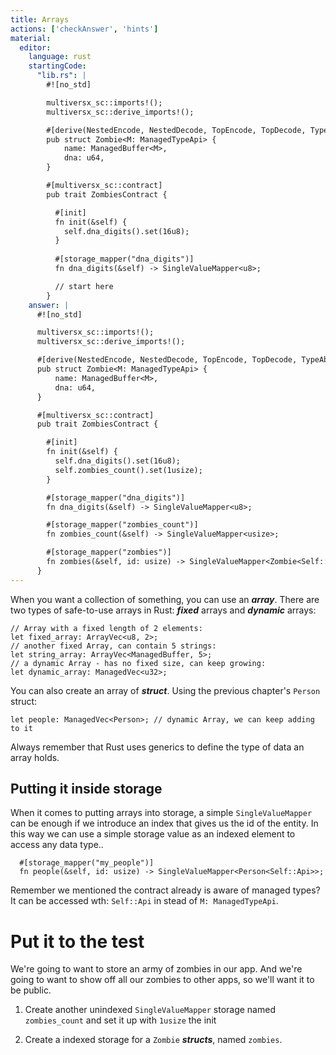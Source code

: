 ```yaml
---
title: Arrays
actions: ['checkAnswer', 'hints']
material:
  editor:
    language: rust
    startingCode:
      "lib.rs": |
        #![no_std]

        multiversx_sc::imports!();
        multiversx_sc::derive_imports!();

        #[derive(NestedEncode, NestedDecode, TopEncode, TopDecode, TypeAbi)]
        pub struct Zombie<M: ManagedTypeApi> {
            name: ManagedBuffer<M>,
            dna: u64,
        }

        #[multiversx_sc::contract]
        pub trait ZombiesContract {

          #[init]
          fn init(&self) {
            self.dna_digits().set(16u8);
          }
      
          #[storage_mapper("dna_digits")]
          fn dna_digits(&self) -> SingleValueMapper<u8>;

          // start here
        }
    answer: |
      #![no_std]

      multiversx_sc::imports!();
      multiversx_sc::derive_imports!();

      #[derive(NestedEncode, NestedDecode, TopEncode, TopDecode, TypeAbi)]
      pub struct Zombie<M: ManagedTypeApi> {
          name: ManagedBuffer<M>,
          dna: u64,
      }

      #[multiversx_sc::contract]
      pub trait ZombiesContract {

        #[init]
        fn init(&self) {
          self.dna_digits().set(16u8);
          self.zombies_count().set(1usize);
        }

        #[storage_mapper("dna_digits")]
        fn dna_digits(&self) -> SingleValueMapper<u8>;

        #[storage_mapper("zombies_count")]
        fn zombies_count(&self) -> SingleValueMapper<usize>;

        #[storage_mapper("zombies")]
        fn zombies(&self, id: usize) -> SingleValueMapper<Zombie<Self::Api>>;
      }
---
```


When you want a collection of something, you can use an **_array_**. There are two types of safe-to-use arrays in Rust: **_fixed_** arrays and **_dynamic_** arrays:

```
// Array with a fixed length of 2 elements:
let fixed_array: ArrayVec<u8, 2>;
// another fixed Array, can contain 5 strings:
let string_array: ArrayVec<ManagedBuffer, 5>;
// a dynamic Array - has no fixed size, can keep growing:
let dynamic_array: ManagedVec<u32>;
```

You can also create an array of **_struct_**. Using the previous chapter's `Person` struct:

```
let people: ManagedVec<Person>; // dynamic Array, we can keep adding to it
```

Always remember that Rust uses generics to define the type of data an array holds.


## Putting it inside storage

When it comes to putting arrays into storage, a simple `SingleValueMapper` can be enough if we introduce an index that gives us the id of the entity. In this way we can use a simple storage value as an indexed element to access any data type..

```
  #[storage_mapper("my_people")]
  fn people(&self, id: usize) -> SingleValueMapper<Person<Self::Api>>;
```

Remember we mentioned the contract already is aware of managed types? It can be accessed wth: `Self::Api` in stead of `M: ManagedTypeApi`.

# Put it to the test

We're going to want to store an army of zombies in our app. And we're going to want to show off all our zombies to other apps, so we'll want it to be public.

1. Create another unindexed `SingleValueMapper` storage named `zombies_count` and set it up with `1usize` the init

2. Create a indexed storage for a `Zombie` **_structs_**, named `zombies`.

